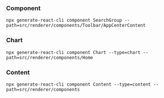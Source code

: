 ### Component

```
npx generate-react-cli component SearchGroup --path=src/renderer/components/Toolbar/AppCenterContent
```

### Chart

```
npx generate-react-cli component Chart --type=chart --path=src/renderer/components/Home
```

### Content

```
npx generate-react-cli component Content --type=content --path=src/renderer/components
```
